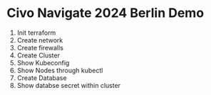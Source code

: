 # Civo Navigate 2024 Berlin Demo

1. Init terraform
2. Create network
3. Create firewalls
4. Create Cluster
5. Show Kubeconfig
6. Show Nodes through kubectl 
7. Create Database
8. Show databse secret within cluster
